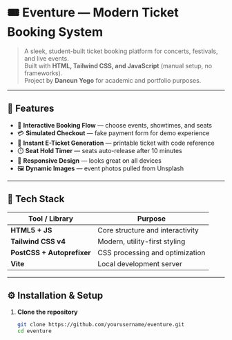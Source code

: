 # 🎟️ Eventure — Modern Ticket Booking System

> A sleek, student-built ticket booking platform for concerts, festivals, and live events.  
> Built with **HTML, Tailwind CSS, and JavaScript** (manual setup, no frameworks).  
> Project by **Dancun Yego** for academic and portfolio purposes.

---

## 🚀 Features

- 🎫 **Interactive Booking Flow** — choose events, showtimes, and seats  
- 💳 **Simulated Checkout** — fake payment form for demo experience  
- 📄 **Instant E-Ticket Generation** — printable ticket with code reference  
- ⏱️ **Seat Hold Timer** — seats auto-release after 10 minutes  
- 📱 **Responsive Design** — looks great on all devices  
- 🖼️ **Dynamic Images** — event photos pulled from Unsplash

---

## 🧰 Tech Stack

| Tool / Library | Purpose |
|----------------|----------|
| **HTML5 + JS** | Core structure and interactivity |
| **Tailwind CSS v4** | Modern, utility-first styling |
| **PostCSS + Autoprefixer** | CSS processing and optimization |
| **Vite** | Local development server |

---

## ⚙️ Installation & Setup

1. **Clone the repository**

   ```bash
   git clone https://github.com/yourusername/eventure.git
   cd eventure
